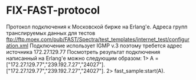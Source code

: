 FIX-FAST-protocol
=================
Протокол подключения к Московской бирже на Erlang'е.
Адреса групп транслируемых данных для тестов ftp://ftp.moex.com/pub/FAST/Spectra/test_templates/internet_test/configuration.xml
Подключение использует IGMP v.3 поэтому требется адрес источника 172.27.129.77
Посмотреть результат подключения написанный на Erlang'е можно следующим образом:
1> A = ["172.27.129.77","239.192.7.27","24027"].
["172.27.129.77","239.192.7.27","24027"].
2> fast_sample:start(A).

